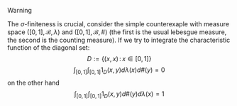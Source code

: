 
>[!warning]
>The $\sigma$-finiteness is crucial, consider the simple counterexaple with measure space $([0,1], \mathcal{B}, \lambda)$ and $([0,1], \mathcal{B}, \#)$ (the first is the usual lebesgue measure, the second is the counting measure). If we try to integrate the characteristic function of the diagonal set:
>$$
>D := \{(x,x) \,:\, x \in [0,1]\}
>$$
>$$
>\int_{[0,1]}\int_{[0,1]} \mathcal{1}_D(x,y) d\lambda(x)d\#(y) = 0
>$$
>on the other hand
>$$
>\int_{[0,1]}\int_{[0,1]} \mathcal{1}_D(x,y) d\#(y)d\lambda(x) = 1
>$$



